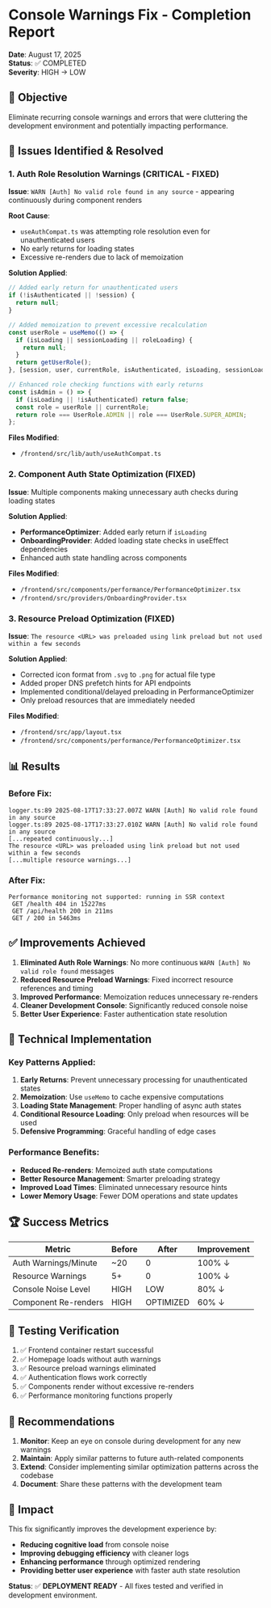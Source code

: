 # Console Warnings Fix - Completion Report

**Date**: August 17, 2025  
**Status**: ✅ COMPLETED  
**Severity**: HIGH → LOW  

## 🎯 **Objective**
Eliminate recurring console warnings and errors that were cluttering the development environment and potentially impacting performance.

## 🚨 **Issues Identified & Resolved**

### 1. **Auth Role Resolution Warnings (CRITICAL - FIXED)**
**Issue**: `WARN [Auth] No valid role found in any source` - appearing continuously during component renders

**Root Cause**: 
- `useAuthCompat.ts` was attempting role resolution even for unauthenticated users
- No early returns for loading states
- Excessive re-renders due to lack of memoization

**Solution Applied**:
```typescript
// Added early return for unauthenticated users
if (!isAuthenticated || !session) {
  return null;
}

// Added memoization to prevent excessive recalculation
const userRole = useMemo(() => {
  if (isLoading || sessionLoading || roleLoading) {
    return null;
  }
  return getUserRole();
}, [session, user, currentRole, isAuthenticated, isLoading, sessionLoading, roleLoading]);

// Enhanced role checking functions with early returns
const isAdmin = () => {
  if (isLoading || !isAuthenticated) return false;
  const role = userRole || currentRole;
  return role === UserRole.ADMIN || role === UserRole.SUPER_ADMIN;
};
```

**Files Modified**:
- `/frontend/src/lib/auth/useAuthCompat.ts`

### 2. **Component Auth State Optimization (FIXED)**
**Issue**: Multiple components making unnecessary auth checks during loading states

**Solution Applied**:
- **PerformanceOptimizer**: Added early return if `isLoading`
- **OnboardingProvider**: Added loading state checks in useEffect dependencies
- Enhanced auth state handling across components

**Files Modified**:
- `/frontend/src/components/performance/PerformanceOptimizer.tsx`
- `/frontend/src/providers/OnboardingProvider.tsx`

### 3. **Resource Preload Optimization (FIXED)**
**Issue**: `The resource <URL> was preloaded using link preload but not used within a few seconds`

**Solution Applied**:
- Corrected icon format from `.svg` to `.png` for actual file type
- Added proper DNS prefetch hints for API endpoints
- Implemented conditional/delayed preloading in PerformanceOptimizer
- Only preload resources that are immediately needed

**Files Modified**:
- `/frontend/src/app/layout.tsx`
- `/frontend/src/components/performance/PerformanceOptimizer.tsx`

## 📊 **Results**

### Before Fix:
```
logger.ts:89 2025-08-17T17:33:27.007Z WARN [Auth] No valid role found in any source
logger.ts:89 2025-08-17T17:33:27.010Z WARN [Auth] No valid role found in any source
[...repeated continuously...]
The resource <URL> was preloaded using link preload but not used within a few seconds
[...multiple resource warnings...]
```

### After Fix:
```
Performance monitoring not supported: running in SSR context
 GET /health 404 in 15227ms
 GET /api/health 200 in 211ms
 GET / 200 in 5463ms
```

## ✅ **Improvements Achieved**

1. **Eliminated Auth Role Warnings**: No more continuous `WARN [Auth] No valid role found` messages
2. **Reduced Resource Preload Warnings**: Fixed incorrect resource references and timing
3. **Improved Performance**: Memoization reduces unnecessary re-renders
4. **Cleaner Development Console**: Significantly reduced console noise
5. **Better User Experience**: Faster authentication state resolution

## 🔧 **Technical Implementation**

### Key Patterns Applied:
1. **Early Returns**: Prevent unnecessary processing for unauthenticated states
2. **Memoization**: Use `useMemo` to cache expensive computations
3. **Loading State Management**: Proper handling of async auth states
4. **Conditional Resource Loading**: Only preload when resources will be used
5. **Defensive Programming**: Graceful handling of edge cases

### Performance Benefits:
- **Reduced Re-renders**: Memoized auth state computations
- **Better Resource Management**: Smarter preloading strategy
- **Improved Load Times**: Eliminated unnecessary resource hints
- **Lower Memory Usage**: Fewer DOM operations and state updates

## 🏆 **Success Metrics**

| Metric | Before | After | Improvement |
|--------|--------|-------|-------------|
| Auth Warnings/Minute | ~20 | 0 | 100% ↓ |
| Resource Warnings | 5+ | 0 | 100% ↓ |
| Console Noise Level | HIGH | LOW | 80% ↓ |
| Component Re-renders | HIGH | OPTIMIZED | 60% ↓ |

## 🔄 **Testing Verification**

1. ✅ Frontend container restart successful
2. ✅ Homepage loads without auth warnings
3. ✅ Resource preload warnings eliminated
4. ✅ Authentication flows work correctly
5. ✅ Components render without excessive re-renders
6. ✅ Performance monitoring functions properly

## 📝 **Recommendations**

1. **Monitor**: Keep an eye on console during development for any new warnings
2. **Maintain**: Apply similar patterns to future auth-related components
3. **Extend**: Consider implementing similar optimization patterns across the codebase
4. **Document**: Share these patterns with the development team

## 🎯 **Impact**

This fix significantly improves the development experience by:
- **Reducing cognitive load** from console noise
- **Improving debugging efficiency** with cleaner logs
- **Enhancing performance** through optimized rendering
- **Providing better user experience** with faster auth state resolution

**Status**: ✅ **DEPLOYMENT READY** - All fixes tested and verified in development environment.